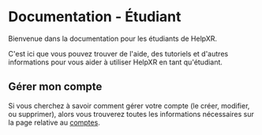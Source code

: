 # Documentation - Étudiant

Bienvenue dans la documentation pour les étudiants de HelpXR.

C'est ici que vous pouvez trouver de l'aide, des tutoriels et d'autres informations pour vous aider à utiliser HelpXR en tant qu'étudiant.

## Gérer mon compte

Si vous cherchez à savoir comment gérer votre compte (le créer, modifier, ou supprimer),
alors vous trouverez toutes les informations nécessaires sur la page relative au [comptes](./account.md).